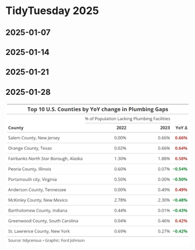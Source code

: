 # TidyTuesday 2025

## 2025-01-07

## 2025-01-14

## 2025-01-21

## 2025-01-28

[![](2025-01-28/water-insecurity.png)](2025-01-28/water-insecurity.R)